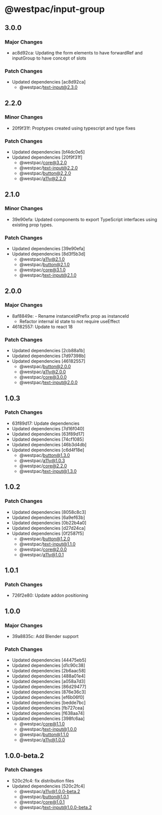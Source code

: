 # @westpac/input-group

## 3.0.0

### Major Changes

- ac8d92ca: Updating the form elements to have forwardRef and inputGroup to have concept of slots

### Patch Changes

- Updated dependencies [ac8d92ca]
  - @westpac/text-input@2.3.0

## 2.2.0

### Minor Changes

- 20f9f31f: Proptypes created using typescript and type fixes

### Patch Changes

- Updated dependencies [bf4dc0e5]
- Updated dependencies [20f9f31f]
  - @westpac/core@3.2.0
  - @westpac/text-input@2.2.0
  - @westpac/button@2.2.0
  - @westpac/a11y@2.2.0

## 2.1.0

### Minor Changes

- 39e90efa: Updated components to export TypeScript interfaces using existing prop types.

### Patch Changes

- Updated dependencies [39e90efa]
- Updated dependencies [8d3f5b3d]
  - @westpac/a11y@2.1.0
  - @westpac/button@2.1.0
  - @westpac/core@3.1.0
  - @westpac/text-input@2.1.0

## 2.0.0

### Major Changes

- 8af8849e: - Rename instanceIdPrefix prop as instanceId
  - Refactor internal id state to not require useEffect
- 46182557: Update to react 18

### Patch Changes

- Updated dependencies [2cb88a1b]
- Updated dependencies [7d97398b]
- Updated dependencies [46182557]
  - @westpac/button@2.0.0
  - @westpac/a11y@2.0.0
  - @westpac/core@3.0.0
  - @westpac/text-input@2.0.0

## 1.0.3

### Patch Changes

- 63f89d17: Update dependencies
- Updated dependencies [7d16f040]
- Updated dependencies [63f89d17]
- Updated dependencies [74cf1085]
- Updated dependencies [46b3d4db]
- Updated dependencies [c6d4f18e]
  - @westpac/button@1.3.0
  - @westpac/a11y@1.0.3
  - @westpac/core@2.2.0
  - @westpac/text-input@1.3.0

## 1.0.2

### Patch Changes

- Updated dependencies [8058c8c3]
- Updated dependencies [6a9ef63b]
- Updated dependencies [0b22b4a0]
- Updated dependencies [d27d24ca]
- Updated dependencies [0f2587f5]
  - @westpac/button@1.2.0
  - @westpac/text-input@1.1.0
  - @westpac/core@2.0.0
  - @westpac/a11y@1.0.1

## 1.0.1

### Patch Changes

- 726f2e80: Update addon positioning

## 1.0.0

### Major Changes

- 39a8835c: Add Blender support

### Patch Changes

- Updated dependencies [44475eb5]
- Updated dependencies [d1c90c38]
- Updated dependencies [2b6aac58]
- Updated dependencies [488a01e4]
- Updated dependencies [a058a7d3]
- Updated dependencies [86d29477]
- Updated dependencies [876e36c3]
- Updated dependencies [ef6b06f0]
- Updated dependencies [bedde7bc]
- Updated dependencies [fb727cea]
- Updated dependencies [f638aa74]
- Updated dependencies [398fc6aa]
  - @westpac/core@1.1.0
  - @westpac/text-input@1.0.0
  - @westpac/button@1.1.0
  - @westpac/a11y@1.0.0

## 1.0.0-beta.2

### Patch Changes

- 520c2fc4: fix distribution files
- Updated dependencies [520c2fc4]
  - @westpac/a11y@1.0.0-beta.2
  - @westpac/button@1.0.1
  - @westpac/core@1.0.1
  - @westpac/text-input@1.0.0-beta.2
